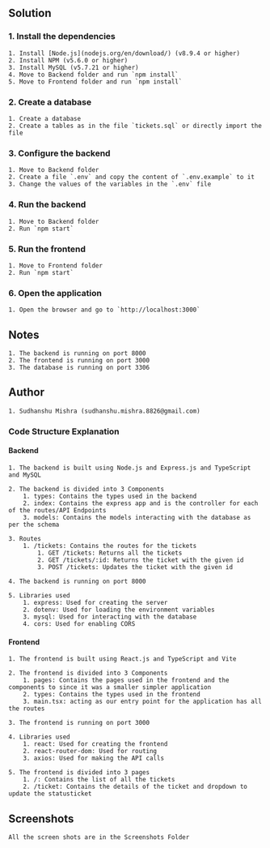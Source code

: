 ## Solution
### 1. Install the dependencies

    1. Install [Node.js](nodejs.org/en/download/) (v8.9.4 or higher)
    2. Install NPM (v5.6.0 or higher)
    3. Install MySQL (v5.7.21 or higher)
    4. Move to Backend folder and run `npm install`
    5. Move to Frontend folder and run `npm install`

### 2. Create a database

    1. Create a database
    2. Create a tables as in the file `tickets.sql` or directly import the file

### 3. Configure the backend

    1. Move to Backend folder
    2. Create a file `.env` and copy the content of `.env.example` to it
    3. Change the values of the variables in the `.env` file

### 4. Run the backend
    
    1. Move to Backend folder
    2. Run `npm start`

### 5. Run the frontend
    
    1. Move to Frontend folder
    2. Run `npm start`

### 6. Open the application
        
    1. Open the browser and go to `http://localhost:3000`

## Notes

    1. The backend is running on port 8000
    2. The frontend is running on port 3000
    3. The database is running on port 3306

## Author
    
    1. Sudhanshu Mishra (sudhanshu.mishra.8826@gmail.com)

### Code Structure Explanation

#### Backend

    1. The backend is built using Node.js and Express.js and TypeScript and MySQL

    2. The backend is divided into 3 Components
        1. types: Contains the types used in the backend
        2. index: Contains the express app and is the controller for each of the routes/API Endpoints
        3. models: Contains the models interacting with the database as per the schema

    3. Routes
        1. /tickets: Contains the routes for the tickets
            1. GET /tickets: Returns all the tickets
            2. GET /tickets/:id: Returns the ticket with the given id
            3. POST /tickets: Updates the ticket with the given id

    4. The backend is running on port 8000

    5. Libraries used
        1. express: Used for creating the server
        2. dotenv: Used for loading the environment variables
        3. mysql: Used for interacting with the database
        4. cors: Used for enabling CORS

#### Frontend

    1. The frontend is built using React.js and TypeScript and Vite

    2. The frontend is divided into 3 Components
        1. pages: Contains the pages used in the frontend and the components to since it was a smaller simpler application
        2. types: Contains the types used in the frontend
        3. main.tsx: acting as our entry point for the application has all the routes

    3. The frontend is running on port 3000

    4. Libraries used
        1. react: Used for creating the frontend
        2. react-router-dom: Used for routing
        3. axios: Used for making the API calls

    5. The frontend is divided into 3 pages
        1. /: Contains the list of all the tickets
        2. /ticket: Contains the details of the ticket and dropdown to update the statusticket
    

## Screenshots

    All the screen shots are in the Screenshots Folder 
    




